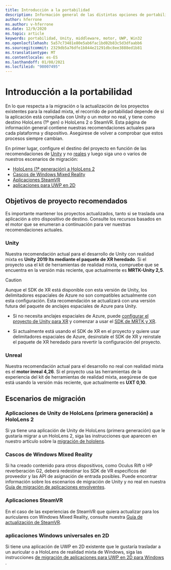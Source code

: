 ```yaml
---
title: Introducción a la portabilidad
description: Información general de las distintas opciones de portabilidad para llevar las aplicaciones existentes a la realidad mixta de HoloLens y VR.
author: hferrone
ms.author: v-hferrone
ms.date: 12/9/2020
ms.topic: article
keywords: portabilidad, Unity, middleware, motor, UWP, Win32
ms.openlocfilehash: 5a57c73481e80e5ab6fac1bd02b83c5d3dfaabb6
ms.sourcegitcommit: 2329db5a76dfe1b844e21291dbc8ee3888ed1b81
ms.translationtype: MT
ms.contentlocale: es-ES
ms.lasthandoff: 01/08/2021
ms.locfileid: "98007495"
---
```

# <a name="porting-overview"></a>Introducción a la portabilidad

En lo que respecta a la migración o la actualización de los proyectos existentes para la realidad mixta, el recorrido de portabilidad depende de si la aplicación está compilada con Unity o un motor no real, y tiene como destino HoloLens (1º gen) o HoloLens 2 o SteamVR. Esta página de información general contiene nuestras recomendaciones actuales para cada plataforma y dispositivo. Asegúrese de volver a comprobar que estos procesos siempre cambian.

En primer lugar, configure el destino del proyecto en función de las recomendaciones de [Unity](#unity) y no [reales](#unreal) y luego siga uno o varios de nuestros escenarios de migración:

- [HoloLens (1ª generación) a HoloLens 2](#hololens-1st-gen-unity-apps-to-hololens-2)
- [Cascos de Windows Mixed Reality](#windows-mixed-reality-headsets)
- [Aplicaciones SteamVR](#steamvr-applications)
- [aplicaciones para UWP en 2D](#2d-universal-windows-applications)

## <a name="recommended-project-targets"></a>Objetivos de proyecto recomendados

Es importante mantener los proyectos actualizados, tanto si se traslada una aplicación a otro dispositivo de destino. Consulte los recursos basados en el motor que se enumeran a continuación para ver nuestras recomendaciones actuales.

### <a name="unity"></a>Unity

Nuestra recomendación actual para el desarrollo de Unity con realidad mixta es **Unity 2019 lts mediante el paquete de XR heredado**. Si el proyecto usa el kit de herramientas de realidad mixta, compruebe que se encuentra en la versión más reciente, que actualmente es **MRTK-Unity 2,5**.

> [!CAUTION]
> Aunque el SDK de XR está disponible con esta versión de Unity, los delimitadores espaciales de Azure no son compatibles actualmente con esta configuración. Esta recomendación se actualizará con una versión futura del paquete de anclajes espaciales de Azure para Unity. 
> 
> * Si no necesita anclajes espaciales de Azure, puede [configurar el proyecto de Unity para XR](https://docs.unity3d.com/Manual/configuring-project-for-xr.html) y comenzar a usar el [SDK de MRTK y XR](https://microsoft.github.io/MixedRealityToolkit-Unity/Documentation/GettingStartedWithMRTKAndXRSDK.html).
> 
> * Si actualmente está usando el SDK de XR en el proyecto y quiere usar delimitadores espaciales de Azure, desinstale el SDK de XR y reinstale el paquete de XR heredado para revertir la configuración del proyecto.


### <a name="unreal"></a>Unreal 

Nuestra recomendación actual para el desarrollo no real con realidad mixta es el **motor inreal 4,26**. Si el proyecto usa las herramientas de la experiencia del kit de herramientas de realidad mixta, asegúrese de que está usando la versión más reciente, que actualmente es **UXT 0,10**.

## <a name="porting-scenarios"></a>Escenarios de migración

### <a name="hololens-1st-gen-unity-apps-to-hololens-2"></a>Aplicaciones de Unity de HoloLens (primera generación) a HoloLens 2

Si ya tiene una aplicación de Unity de HoloLens (primera generación) que le gustaría migrar a un HoloLens 2, siga las instrucciones que aparecen en nuestro artículo sobre la [migración de hololens](../unity/mrtk-porting-guide.md).

### <a name="windows-mixed-reality-headsets"></a>Cascos de Windows Mixed Reality

Si ha creado contenido para otros dispositivos, como Oculus Rift o HP reverberación G2, deberá redestinar los SDK de VR específicos del proveedor y las API de asignación de entrada posibles. Puede encontrar información sobre los escenarios de migración de Unity y no real en nuestra [Guía de migración de aplicaciones envolventes](porting-guides.md).

### <a name="steamvr-applications"></a>Aplicaciones SteamVR

En el caso de las experiencias de SteamVR que quiera actualizar para los auriculares con Windows Mixed Reality, consulte nuestra [Guía de actualización de SteamVR](updating-your-steamvr-application-for-windows-mixed-reality.md).

### <a name="2d-universal-windows-applications"></a>aplicaciones Windows universales en 2D

Si tiene una aplicación de UWP en 2D existente que le gustaría trasladar a un auricular o a HoloLens de realidad mixta de Windows, siga las instrucciones [de migración de aplicaciones para UWP en 2D para Windows](building-2d-apps.md) .

